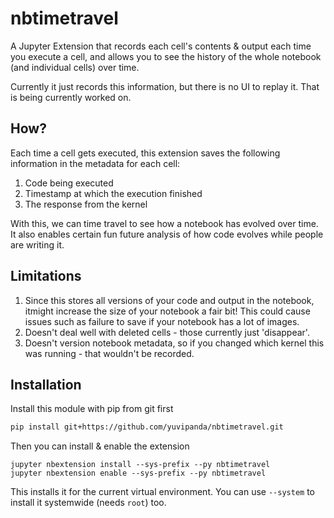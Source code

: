 # nbtimetravel #

A Jupyter Extension that records each cell's contents & output each time you execute a cell, and allows you to see the history of the whole notebook (and individual cells) over time.

Currently it just records this information, but there is no UI to replay it. That is being currently worked on.

## How? ##

Each time a cell gets executed, this extension saves the following information in the metadata for each cell:

  1. Code being executed
  2. Timestamp at which the execution finished
  3. The response from the kernel
  
With this, we can time travel to see how a notebook has evolved over time. It also enables certain fun future analysis of how code evolves while people are writing it.

## Limitations ##

1. Since this stores all versions of your code and output in the notebook, itmight increase the size of your notebook a fair bit! This could cause issues such as failure to save if your notebook has a lot of images.
2. Doesn't deal well with deleted cells - those currently just 'disappear'.
3. Doesn't version notebook metadata, so if you changed which kernel this was running - that wouldn't be recorded.

## Installation ##

Install this module with pip from git first

```bash
pip install git+https://github.com/yuvipanda/nbtimetravel.git
```

Then you can install & enable the extension

```
jupyter nbextension install --sys-prefix --py nbtimetravel
jupyter nbextension enable --sys-prefix --py nbtimetravel
```

This installs it for the current virtual environment. You can use `--system` to install it systemwide (needs `root`) too.

